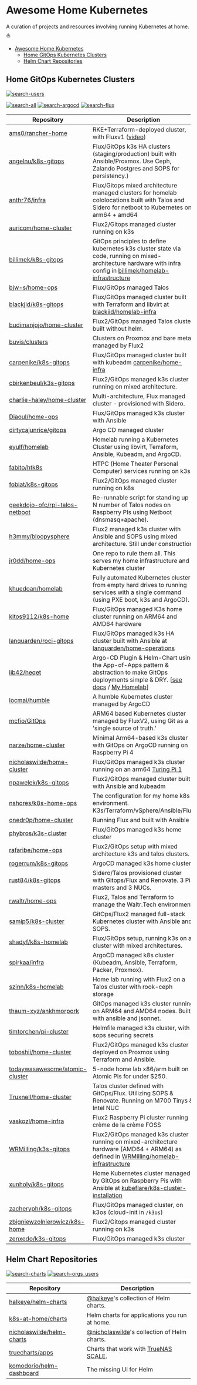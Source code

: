 # Awesome Home Kubernetes

A curation of projects and resources involving running Kubernetes at home. ⛵

- [Awesome Home Kubernetes](#awesome-home-kubernetes)
  - [Home GitOps Kubernetes Clusters](#home-gitops-kubernetes-clusters)
  - [Helm Chart Repositories](#helm-chart-repositories)

## Home GitOps Kubernetes Clusters

[![search-users](https://img.shields.io/badge/search-users-orange?style=for-the-badge)](https://sourcegraph.com/search?q=%28repo%3A%5Egithub%5C.com%2Fams0%2F.%2A+or+repo%3A%5Egithub%5C.com%2Fangelnu%2F.%2A+or+repo%3A%5Egithub%5C.com%2Fanthr76%2F.%2A+or+repo%3A%5Egithub%5C.com%2Fauricom%2F.%2A+or+repo%3A%5Egithub%5C.com%2Fbillimek%2F.%2A+or+repo%3A%5Egithub%5C.com%2Fbjw-s%2F.%2A+or+repo%3A%5Egithub%5C.com%2Fblackjid%2F.%2A+or+repo%3A%5Egithub%5C.com%2Fbudimanjojo%2F.%2A+or+repo%3A%5Egithub%5C.com%2Fbuvis%2F.%2A+or+repo%3A%5Egithub%5C.com%2Fcarpenike%2F.%2A+or+repo%3A%5Egithub%5C.com%2Fcbirkenbeul%2F.%2A+or+repo%3A%5Egithub%5C.com%2Fcharlie-haley%2F.%2A+or+repo%3A%5Egithub%5C.com%2FDiaoul%2F.%2A+or+repo%3A%5Egithub%5C.com%2Fdirtycajunrice%2F.%2A+or+repo%3A%5Egithub%5C.com%2Feyulf%2F.%2A+or+repo%3A%5Egithub%5C.com%2Ffabito%2F.%2A+or+repo%3A%5Egithub%5C.com%2Ffobiat%2F.%2A+or+repo%3A%5Egithub%5C.com%2Fgeekdojo-ofc%2F.%2A+or+repo%3A%5Egithub%5C.com%2Fh3mmy%2F.%2A+or+repo%3A%5Egithub%5C.com%2Fjr0dd%2F.%2A+or+repo%3A%5Egithub%5C.com%2Fkhuedoan%2F.%2A+or+repo%3A%5Egithub%5C.com%2Fkitos9112%2F.%2A+or+repo%3A%5Egithub%5C.com%2Flanquarden%2F.%2A+or+repo%3A%5Egithub%5C.com%2Flib42%2F.%2A+or+repo%3A%5Egithub%5C.com%2Flocmai%2F.%2A+or+repo%3A%5Egithub%5C.com%2Fmcfio%2F.%2A+or+repo%3A%5Egithub%5C.com%2Fnarze%2F.%2A+or+repo%3A%5Egithub%5C.com%2Fnicholaswilde%2F.%2A+or+repo%3A%5Egithub%5C.com%2Fnpawelek%2F.%2A+or+repo%3A%5Egithub%5C.com%2Fnshores%2F.%2A+or+repo%3A%5Egithub%5C.com%2Fonedr0p%2F.%2A+or+repo%3A%5Egithub%5C.com%2Fphybros%2F.%2A+or+repo%3A%5Egithub%5C.com%2Frafaribe%2F.%2A+or+repo%3A%5Egithub%5C.com%2Frogerrum%2F.%2A+or+repo%3A%5Egithub%5C.com%2Frust84%2F.%2A+or+repo%3A%5Egithub%5C.com%2Frwaltr%2F.%2A+or+repo%3A%5Egithub%5C.com%2Fsamip5%2F.%2A+or+repo%3A%5Egithub%5C.com%2Fshadyf%2F.%2A+or+repo%3A%5Egithub%5C.com%2Fspirkaa%2F.%2A+or+repo%3A%5Egithub%5C.com%2Fszinn%2F.%2A+or+repo%3A%5Egithub%5C.com%2Fthaum-xyz%2F.%2A+or+repo%3A%5Egithub%5C.com%2Ftimtorchen%2F.%2A+or+repo%3A%5Egithub%5C.com%2Ftoboshii%2F.%2A+or+repo%3A%5Egithub%5C.com%2Ftodaywasawesome%2F.%2A+or+repo%3A%5Egithub%5C.com%2FTruxnell%2F.%2A+or+repo%3A%5Egithub%5C.com%2Fvaskozl%2F.%2A+or+repo%3A%5Egithub%5C.com%2FWRMilling%2F.%2A+or+repo%3A%5Egithub%5C.com%2Fxunholy%2F.%2A+or+repo%3A%5Egithub%5C.com%2Fzacheryph%2F.%2A+or+repo%3A%5Egithub%5C.com%2Fzbigniewzolnierowicz%2F.%2A+or+repo%3A%5Egithub%5C.com%2Fzenxedo%2F.%2A%29+count%3A2000&patternType=literal)

[![search-all](https://img.shields.io/badge/search-all%20repos-orange?style=for-the-badge)](https://sourcegraph.com/search?q=%28repo%3A%5Egithub%5C.com%2Fams0%2Francher-home%24+or+repo%3A%5Egithub%5C.com%2Fangelnu%2Fk8s-gitops%24+or+repo%3A%5Egithub%5C.com%2Fanthr76%2Finfra%24+or+repo%3A%5Egithub%5C.com%2Fauricom%2Fhome-cluster%24+or+repo%3A%5Egithub%5C.com%2Fbillimek%2Fk8s-gitops%24+or+repo%3A%5Egithub%5C.com%2Fbjw-s%2Fhome-ops%24+or+repo%3A%5Egithub%5C.com%2Fblackjid%2Fk8s-gitops%24+or+repo%3A%5Egithub%5C.com%2Fbudimanjojo%2Fhome-cluster%24+or+repo%3A%5Egithub%5C.com%2Fbuvis%2Fclusters%24+or+repo%3A%5Egithub%5C.com%2Fcarpenike%2Fk8s-gitops%24+or+repo%3A%5Egithub%5C.com%2Fcbirkenbeul%2Fk3s-gitops%24+or+repo%3A%5Egithub%5C.com%2Fcharlie-haley%2Fhome-cluster%24+or+repo%3A%5Egithub%5C.com%2FDiaoul%2Fhome-ops%24+or+repo%3A%5Egithub%5C.com%2Fdirtycajunrice%2Fgitops%24+or+repo%3A%5Egithub%5C.com%2Feyulf%2Fhomelab%24+or+repo%3A%5Egithub%5C.com%2Ffabito%2Fhtk8s%24+or+repo%3A%5Egithub%5C.com%2Ffobiat%2Fk8s-gitops%24+or+repo%3A%5Egithub%5C.com%2Fgeekdojo-ofc%2Frpi-talos-netboot%24+or+repo%3A%5Egithub%5C.com%2Fh3mmy%2Fbloopysphere%24+or+repo%3A%5Egithub%5C.com%2Fjr0dd%2Fhome-ops%24+or+repo%3A%5Egithub%5C.com%2Fkhuedoan%2Fhomelab%24+or+repo%3A%5Egithub%5C.com%2Fkitos9112%2Fk8s-home%24+or+repo%3A%5Egithub%5C.com%2Flanquarden%2Froci-gitops%24+or+repo%3A%5Egithub%5C.com%2Flib42%2Fheqet%24+or+repo%3A%5Egithub%5C.com%2Flocmai%2Fhumble%24+or+repo%3A%5Egithub%5C.com%2Fmcfio%2FGitOps%24+or+repo%3A%5Egithub%5C.com%2Fnarze%2Fhome-cluster%24+or+repo%3A%5Egithub%5C.com%2Fnicholaswilde%2Fhome-cluster%24+or+repo%3A%5Egithub%5C.com%2Fnpawelek%2Fk8s-gitops%24+or+repo%3A%5Egithub%5C.com%2Fnshores%2Fk8s-home-ops%24+or+repo%3A%5Egithub%5C.com%2Fonedr0p%2Fhome-cluster%24+or+repo%3A%5Egithub%5C.com%2Fphybros%2Fk3s-cluster%24+or+repo%3A%5Egithub%5C.com%2Frafaribe%2Fhome-ops%24+or+repo%3A%5Egithub%5C.com%2Frogerrum%2Fk8s-gitops%24+or+repo%3A%5Egithub%5C.com%2Frust84%2Fk8s-gitops%24+or+repo%3A%5Egithub%5C.com%2Frwaltr%2Fhome-ops%24+or+repo%3A%5Egithub%5C.com%2Fsamip5%2Fk8s-cluster%24+or+repo%3A%5Egithub%5C.com%2Fshadyf%2Fk8s-homelab%24+or+repo%3A%5Egithub%5C.com%2Fspirkaa%2Finfra%24+or+repo%3A%5Egithub%5C.com%2Fszinn%2Fk8s-homelab%24+or+repo%3A%5Egithub%5C.com%2Fthaum-xyz%2Fankhmorpork%24+or+repo%3A%5Egithub%5C.com%2Ftimtorchen%2Fpi-cluster%24+or+repo%3A%5Egithub%5C.com%2Ftoboshii%2Fhome-cluster%24+or+repo%3A%5Egithub%5C.com%2Ftodaywasawesome%2Fatomic-cluster%24+or+repo%3A%5Egithub%5C.com%2FTruxnell%2Fhome-cluster%24+or+repo%3A%5Egithub%5C.com%2Fvaskozl%2Fhome-infra%24+or+repo%3A%5Egithub%5C.com%2FWRMilling%2Fk3s-gitops%24+or+repo%3A%5Egithub%5C.com%2Fxunholy%2Fk8s-gitops%24+or+repo%3A%5Egithub%5C.com%2Fzacheryph%2Fk8s-gitops%24+or+repo%3A%5Egithub%5C.com%2Fzbigniewzolnierowicz%2Fk8s-home%24+or+repo%3A%5Egithub%5C.com%2Fzenxedo%2Fk3s-gitops%24%29+count%3A2000&patternType=literal)
[![search-argocd](https://img.shields.io/badge/search-argocd-green?style=for-the-badge)](https://sourcegraph.com/search?q=%28repo%3A%5Egithub%5C.com%2Fdirtycajunrice%2Fgitops%24+or+repo%3A%5Egithub%5C.com%2Feyulf%2Fhomelab%24+or+repo%3A%5Egithub%5C.com%2Ffabito%2Fhtk8s%24+or+repo%3A%5Egithub%5C.com%2Fkhuedoan%2Fhomelab%24+or+repo%3A%5Egithub%5C.com%2Flib42%2Fheqet%24+or+repo%3A%5Egithub%5C.com%2Flocmai%2Fhumble%24+or+repo%3A%5Egithub%5C.com%2Fnarze%2Fhome-cluster%24+or+repo%3A%5Egithub%5C.com%2Frogerrum%2Fk8s-gitops%24+or+repo%3A%5Egithub%5C.com%2Fspirkaa%2Finfra%24%29+count%3A2000&patternType=literal)
[![search-flux](https://img.shields.io/badge/search-flux-green?style=for-the-badge)](https://sourcegraph.com/search?q=%28repo%3A%5Egithub%5C.com%2Fams0%2Francher-home%24+or+repo%3A%5Egithub%5C.com%2Fangelnu%2Fk8s-gitops%24+or+repo%3A%5Egithub%5C.com%2Fanthr76%2Finfra%24+or+repo%3A%5Egithub%5C.com%2Fauricom%2Fhome-cluster%24+or+repo%3A%5Egithub%5C.com%2Fbillimek%2Fk8s-gitops%24+or+repo%3A%5Egithub%5C.com%2Fbjw-s%2Fhome-ops%24+or+repo%3A%5Egithub%5C.com%2Fblackjid%2Fk8s-gitops%24+or+repo%3A%5Egithub%5C.com%2Fbudimanjojo%2Fhome-cluster%24+or+repo%3A%5Egithub%5C.com%2Fbuvis%2Fclusters%24+or+repo%3A%5Egithub%5C.com%2Fcarpenike%2Fk8s-gitops%24+or+repo%3A%5Egithub%5C.com%2Fcbirkenbeul%2Fk3s-gitops%24+or+repo%3A%5Egithub%5C.com%2Fcharlie-haley%2Fhome-cluster%24+or+repo%3A%5Egithub%5C.com%2FDiaoul%2Fhome-ops%24+or+repo%3A%5Egithub%5C.com%2Ffobiat%2Fk8s-gitops%24+or+repo%3A%5Egithub%5C.com%2Fh3mmy%2Fbloopysphere%24+or+repo%3A%5Egithub%5C.com%2Fjr0dd%2Fhome-ops%24+or+repo%3A%5Egithub%5C.com%2Fkitos9112%2Fk8s-home%24+or+repo%3A%5Egithub%5C.com%2Flanquarden%2Froci-gitops%24+or+repo%3A%5Egithub%5C.com%2Fmcfio%2FGitOps%24+or+repo%3A%5Egithub%5C.com%2Fnicholaswilde%2Fhome-cluster%24+or+repo%3A%5Egithub%5C.com%2Fnpawelek%2Fk8s-gitops%24+or+repo%3A%5Egithub%5C.com%2Fnshores%2Fk8s-home-ops%24+or+repo%3A%5Egithub%5C.com%2Fonedr0p%2Fhome-cluster%24+or+repo%3A%5Egithub%5C.com%2Fphybros%2Fk3s-cluster%24+or+repo%3A%5Egithub%5C.com%2Frafaribe%2Fhome-ops%24+or+repo%3A%5Egithub%5C.com%2Frust84%2Fk8s-gitops%24+or+repo%3A%5Egithub%5C.com%2Frwaltr%2Fhome-ops%24+or+repo%3A%5Egithub%5C.com%2Fsamip5%2Fk8s-cluster%24+or+repo%3A%5Egithub%5C.com%2Fshadyf%2Fk8s-homelab%24+or+repo%3A%5Egithub%5C.com%2Fthaum-xyz%2Fankhmorpork%24+or+repo%3A%5Egithub%5C.com%2Ftoboshii%2Fhome-cluster%24+or+repo%3A%5Egithub%5C.com%2FTruxnell%2Fhome-cluster%24+or+repo%3A%5Egithub%5C.com%2Fvaskozl%2Fhome-infra%24+or+repo%3A%5Egithub%5C.com%2FWRMilling%2Fk3s-gitops%24+or+repo%3A%5Egithub%5C.com%2Fxunholy%2Fk8s-gitops%24+or+repo%3A%5Egithub%5C.com%2Fzacheryph%2Fk8s-gitops%24+or+repo%3A%5Egithub%5C.com%2Fzbigniewzolnierowicz%2Fk8s-home%24+or+repo%3A%5Egithub%5C.com%2Fzenxedo%2Fk3s-gitops%24%29+count%3A2000&patternType=literal)

| Repository                                                      | Description                            |
| --------------------------------------------------------------- | -------------------------------------- |
| [ams0/rancher-home](https://github.com/ams0/rancher-home)             | RKE+Terraform-deployed cluster, with Fluxv1 ([video](https://www.youtube.com/watch?v=JrBo3UCe6ds&t=1375s))        |
| [angelnu/k8s-gitops](https://github.com/angelnu/k8s-gitops)             | Flux/GitOps k3s HA clusters (staging/production) built with Ansible/Proxmox. Use Ceph, Zalando Postgres and SOPS for persistency.)        |
| [anthr76/infra](https://github.com/anthr76/infra)             | Flux/Gitops mixed architecture managed clusters for homelab cololocations built with Talos and Sidero for netboot to Kubernetes on arm64 + amd64        |
| [auricom/home-cluster](https://github.com/auricom/home-cluster)             | Flux2/Gitops managed cluster running on k3s        |
| [billimek/k8s-gitops](https://github.com/billimek/k8s-gitops)             | GitOps principles to define kubernetes k3s cluster state via code, running on mixed-architecture hardware with infra config in [billimek/homelab-infrastructure](https://github.com/billimek/homelab-infrastructure)        |
| [bjw-s/home-ops](https://github.com/bjw-s/home-ops)             | Flux/GitOps managed Talos        |
| [blackjid/k8s-gitops](https://github.com/blackjid/k8s-gitops)             | Flux/GitOps managed cluster built with Terraform and libvirt at [blackjid/homelab-infra](https://github.com/blackjid/homelab-infra)        |
| [budimanjojo/home-cluster](https://github.com/budimanjojo/home-cluster)             | Flux2/GitOps managed Talos cluster built without helm.        |
| [buvis/clusters](https://github.com/buvis/clusters)             | Clusters on Proxmox and bare metal managed by Flux2        |
| [carpenike/k8s-gitops](https://github.com/carpenike/k8s-gitops)             | Flux/GitOps managed cluster built with kubeadm [carpenike/home-infra](https://github.com/carpenike/home-infra)        |
| [cbirkenbeul/k3s-gitops](https://github.com/cbirkenbeul/k3s-gitops)             | Flux2/GitOps managed k3s cluster running on mixed architecture.        |
| [charlie-haley/home-cluster](https://github.com/charlie-haley/home-cluster)             | Multi-architecture, Flux managed cluster - provisioned with Sidero.        |
| [Diaoul/home-ops](https://github.com/Diaoul/home-ops)             | Flux/GitOps managed k3s cluster with Ansible        |
| [dirtycajunrice/gitops](https://github.com/dirtycajunrice/gitops)             | Argo CD managed cluster        |
| [eyulf/homelab](https://github.com/eyulf/homelab)             | Homelab running a Kubernetes Cluster using libvirt, Terraform, Ansible, Kubeadm, and ArgoCD.        |
| [fabito/htk8s](https://github.com/fabito/htk8s)             | HTPC (Home Theater Personal Computer) services running on k3s.        |
| [fobiat/k8s-gitops](https://github.com/fobiat/k8s-gitops)             | Flux2/GitOps managed cluster running on k8s        |
| [geekdojo-ofc/rpi-talos-netboot](https://github.com/geekdojo-ofc/rpi-talos-netboot)             | Re-runnable script for standing up N number of Talos nodes on Raspberry PIs using Netboot (dnsmasq+apache).        |
| [h3mmy/bloopysphere](https://github.com/h3mmy/bloopysphere)             | Flux2 managed k3s cluster with Ansible and SOPS using mixed architecture. Still under construction        |
| [jr0dd/home-ops](https://github.com/jr0dd/home-ops)             | One repo to rule them all. This serves my home infrastructure and Kubernetes cluster        |
| [khuedoan/homelab](https://github.com/khuedoan/homelab)             | Fully automated Kubernetes cluster from empty hard drives to running services with a single command (using PXE boot, k3s and ArgoCD).        |
| [kitos9112/k8s-home](https://github.com/kitos9112/k8s-home)             | Flux/GitOps managed K3s home cluster running on ARM64 and AMD64 hardware        |
| [lanquarden/roci-gitops](https://github.com/lanquarden/roci-gitops)             | Flux/GitOps managed k3s HA cluster built with Ansible at [lanquarden/home-operations](https://github.com/lanquarden/home-operations)        |
| [lib42/heqet](https://github.com/lib42/heqet)             | Argo-CD Plugin & Helm-Chart using the App-of-Apps pattern & abstraction to make GitOps deployments simple & DRY. [[see docs](https://lib42.github.io/heqet) / [My Homelab](https://github.com/nold360/hive-apps)]        |
| [locmai/humble](https://github.com/locmai/humble)             | A humble Kubernetes cluster managed by ArgoCD        |
| [mcfio/GitOps](https://github.com/mcfio/GitOps)             | ARM64 based Kubernetes cluster managed by FluxV2, using Git as a 'single source of truth.'        |
| [narze/home-cluster](https://github.com/narze/home-cluster)             | Minimal Arm64-based k3s cluster with GitOps on ArgoCD running on Raspberry Pi 4        |
| [nicholaswilde/home-cluster](https://github.com/nicholaswilde/home-cluster)             | Flux/GitOps managed k3s cluster running on an arm64 [Turing Pi 1](https://turingpi.com/)        |
| [npawelek/k8s-gitops](https://github.com/npawelek/k8s-gitops)             | Flux2/GitOps managed cluster built with Ansible and kubeadm        |
| [nshores/k8s-home-ops](https://github.com/nshores/k8s-home-ops)             | The configuration for my home k8s environment. K3s/Terraform/vSphere/Ansible/Flux         |
| [onedr0p/home-cluster](https://github.com/onedr0p/home-cluster)             | Running Flux and built with Ansible        |
| [phybros/k3s-cluster](https://github.com/phybros/k3s-cluster)             | Flux/GitOps managed k3s home cluster        |
| [rafaribe/home-ops](https://github.com/rafaribe/home-ops)             | Flux2/GitOps setup with mixed architecture k3s and talos clusters.        |
| [rogerrum/k8s-gitops](https://github.com/rogerrum/k8s-gitops)             | ArgoCD managed k3s home cluster        |
| [rust84/k8s-gitops](https://github.com/rust84/k8s-gitops)             | Sidero/Talos provisioned cluster with Gitops/Flux and Renovate. 3 Pi4 masters and 3 NUCs.        |
| [rwaltr/home-ops](https://github.com/rwaltr/home-ops)             | Flux2, Talos and Terraform to manage the Waltr.Tech environment        |
| [samip5/k8s-cluster](https://github.com/samip5/k8s-cluster)             | GitOps/Flux2 managed full-stack Kubernetes cluster with Ansible and SOPS.        |
| [shadyf/k8s-homelab](https://github.com/shadyf/k8s-homelab)             | Flux/GitOps setup, running k3s on a cluster with mixed architectures.        |
| [spirkaa/infra](https://github.com/spirkaa/infra)             | ArgoCD managed k8s cluster (Kubeadm, Ansible, Terraform, Packer, Proxmox).        |
| [szinn/k8s-homelab](https://github.com/szinn/k8s-homelab)             | Home lab running with Flux2 on a Talos cluster with rook-ceph storage        |
| [thaum-xyz/ankhmorpork](https://github.com/thaum-xyz/ankhmorpork)             | GitOps managed k3s cluster running on ARM64 and AMD64 nodes. Built with ansible and jsonnet.        |
| [timtorchen/pi-cluster](https://github.com/timtorchen/pi-cluster)             | Helmfile managed k3s cluster, with sops securing secrets        |
| [toboshii/home-cluster](https://github.com/toboshii/home-cluster)             | Flux2/GitOps managed k3s cluster deployed on Proxmox using Terraform and Ansible.        |
| [todaywasawesome/atomic-cluster](https://github.com/todaywasawesome/atomic-cluster)             | 5-node home lab x86/arm built on Atomic Pis for under $250.        |
| [Truxnell/home-cluster](https://github.com/Truxnell/home-cluster)             | Talos cluster defined with GitOps/Flux.  Utilizing SOPS & Renovate.  Running on M700 Tinys & Intel NUC        |
| [vaskozl/home-infra](https://github.com/vaskozl/home-infra)             | Flux2 Raspberry Pi cluster running crème de la crème FOSS        |
| [WRMilling/k3s-gitops](https://github.com/WRMilling/k3s-gitops)             | Flux2/GitOps managed k3s cluster running on mixed-architecture hardware (AMD64 + ARM64) as defined in [WRMilling/homelab-infrastructure](https://github.com/WRMilling/homelab-infrastructure)        |
| [xunholy/k8s-gitops](https://github.com/xunholy/k8s-gitops)             | Home Kubernetes cluster managed by GitOps on Raspberry Pis with Ansible at [kubeflare/k8s-cluster-installation](https://github.com/raspbernetes/k8s-cluster-installation)        |
| [zacheryph/k8s-gitops](https://github.com/zacheryph/k8s-gitops)             | Flux/GitOps managed cluster, on k3os (cloud-init in `/k3os`)        |
| [zbigniewzolnierowicz/k8s-home](https://github.com/zbigniewzolnierowicz/k8s-home)             | Flux2/Gitops managed cluster running on k3s        |
| [zenxedo/k3s-gitops](https://github.com/zenxedo/k3s-gitops)             | Flux/GitOps managed k3s cluster        |

## Helm Chart Repositories

[![search-charts](https://img.shields.io/badge/search-repos-orange?style=for-the-badge)](https://sourcegraph.com/search?q=%28repo%3A%5Egithub%5C.com%2Fhalkeye%2Fhelm-charts%24+or+repo%3A%5Egithub%5C.com%2Fk8s-at-home%2Fcharts%24+or+repo%3A%5Egithub%5C.com%2Fnicholaswilde%2Fhelm-charts%24+or+repo%3A%5Egithub%5C.com%2Ftruecharts%2Fapps%24%29+count%3A2000&patternType=literal)
[![search-orgs_users](https://img.shields.io/badge/search-orgs%2Fusers-orange?style=for-the-badge)](https://sourcegraph.com/search?q=%28repo%3A%5Egithub%5C.com%2Fhalkeye%2F.%2A+or+repo%3A%5Egithub%5C.com%2Fk8s-at-home%2F.%2A+or+repo%3A%5Egithub%5C.com%2Fnicholaswilde%2F.%2A+or+repo%3A%5Egithub%5C.com%2Ftruecharts%2F.%2A%29+count%3A2000&patternType=literal)

| Repository                                                      | Description                            |
| --------------------------------------------------------------- | -------------------------------------- |
| [halkeye/helm-charts](https://halkeye.github.io/helm-charts)             | [@halkeye](https://github.com/halkeye)'s collection of Helm charts.        |
| [k8s-at-home/charts](https://github.com/k8s-at-home/charts)             | Helm charts for applications you run at home.        |
| [nicholaswilde/helm-charts](https://github.com/nicholaswilde/helm-charts)             | [@nicholaswilde](https://github.com/nicholaswilde)'s collection of Helm charts.        |
| [truecharts/apps](https://github.com/truecharts/apps)             | Charts that work with [TrueNAS SCALE](https://www.truenas.com/truenas-scale/).        |
| [komodorio/helm-dashboard](https://github.com/komodorio/helm-dashboard)             | The missing UI for Helm       |
